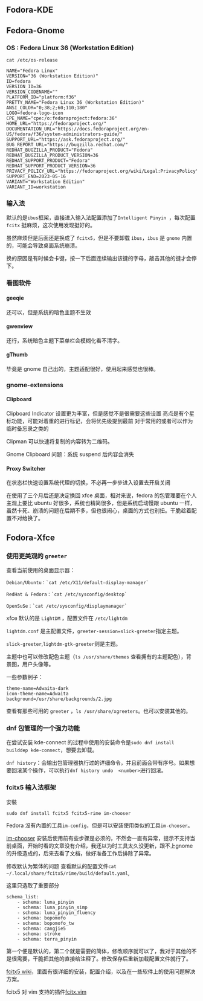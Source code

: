 ## Fodora-KDE

## Fedora-Gnome

### OS : Fedora Linux 36 (Workstation Edition)
`cat /etc/os-release`

```
NAME="Fedora Linux"
VERSION="36 (Workstation Edition)"
ID=fedora
VERSION_ID=36
VERSION_CODENAME=""
PLATFORM_ID="platform:f36"
PRETTY_NAME="Fedora Linux 36 (Workstation Edition)"
ANSI_COLOR="0;38;2;60;110;180"
LOGO=fedora-logo-icon
CPE_NAME="cpe:/o:fedoraproject:fedora:36"
HOME_URL="https://fedoraproject.org/"
DOCUMENTATION_URL="https://docs.fedoraproject.org/en-US/fedora/f36/system-administrators-guide/"
SUPPORT_URL="https://ask.fedoraproject.org/"
BUG_REPORT_URL="https://bugzilla.redhat.com/"
REDHAT_BUGZILLA_PRODUCT="Fedora"
REDHAT_BUGZILLA_PRODUCT_VERSION=36
REDHAT_SUPPORT_PRODUCT="Fedora"
REDHAT_SUPPORT_PRODUCT_VERSION=36
PRIVACY_POLICY_URL="https://fedoraproject.org/wiki/Legal:PrivacyPolicy"
SUPPORT_END=2023-05-16
VARIANT="Workstation Edition"
VARIANT_ID=workstation
```

### 输入法

默认的是`ibus`框架，直接进入输入法配置添加了`Intelligent Pinyin `，每次配置 `fcitx` 挺麻烦，这次使用发现挺好的。

虽然麻烦但是后面还是换成了 `fcitx5`，但是不要卸载 `ibus`，`ibus` 是 `gnome` 内置的，可能会导致桌面系统崩溃。

换的原因是有时候会卡键，按一下后面连续输出该键的字母，敲击其他的键才会停下。

### 看图软件
#### geeqie
还可以，但是系统的暗色主题不生效

#### gwenview
还行，系统暗色主题下菜单栏会模糊化看不清字。

#### gThumb
毕竟是 gnome 自己出的，主题适配很好，使用起来感觉也很棒。

### gnome-extensions

#### Clipboard

Clipboard Indicator
设置更为丰富，但是感觉不是很需要这些设置
亮点是有个星标功能，可能对着重的进行标记，会将优先级提到最前
对于常用的或者可以作为临时备忘录之类的

Clipman
可以快速将复制的内容转为二维码。

Gnome Clipboard
问题：系统 suspend 后内容会消失

#### Proxy Switcher

在状态栏快速设置系统代理的切换，不必再一步步进入设置去开启关闭

在使用了三个月后还是决定换回 xfce 桌面，相对来说，fedora 的包管理要在个人主观上要比 ubuntu 好很多，系统也精简很多，但是系统启动慢跟 ubuntu 一样，虽然卡死、崩溃的问题在后期不多，但也很闹心，桌面的方式也别扭。干脆趁着配置不对给换了。


## Fodora-Xfce

### 使用更美观的 `greeter`
查看当前使用的桌面显示器：

    Debian/Ubuntu：`cat /etc/X11/default-display-manager`

    RedHat & Fedora：`cat /etc/sysconfig/desktop`

    OpenSuSe：`cat /etc/sysconfig/displaymanager`

xfce 默认的是 `LightDM` ，配置文件在 `/etc/lightdm`

`lightdm.conf` 是主配置文件，`greeter-session=slick-greeter`指定主题。

`slick-greeter`,`lightdm-gtk-greeter`则是主题。

主题中也可以修改配色主题（`ls /usr/share/themes` 查看拥有的主题配色），背景图，用户头像等。

一些参数例子：

```
theme-name=Adwaita-dark
icon-theme-name=Adwaita
background=/usr/share/backgrounds/2.jpg
```

查看有那些可用的 `greeter` ，`ls /usr/share/xgreeters`。也可以安装其他的。

### dnf 包管理的一个强力功能
在尝试安装 kde-connect 的过程中使用的安装命令是`sudo dnf install  builddep kde-connect`，想要去卸载。

`dnf history`：会输出包管理器执行过的详细命令，并且前面会带有序号。如果想要回滚某个操作，可以执行`dnf history undo  <number>`进行回滚。


### fcitx5 输入法框架

安裝

    sudo dnf install fcitx5 fcitx5-rime im-chooser

Fedora 沒有內置的工具`im-config`，但是可以安装使用类似的工具`im-chooser`。

[im-chooser](https://github.com/ksmail13/im-chooser) 安装后使用前有些步骤是必须的，不然会一直有异常，提示不支持当前桌面，开始时看的文章没有介绍，我还以为时工具太久没更新，跟不上gnome的升级造成的，后来去看了文档，做好准备工作后排除了异常。

[](https://fcitx-im.org/wiki/Setup_Fcitx_5#imsettings_.28Fedora.29)


修改默认为繁体的问题
查看默认的配置文件`cat ~/.local/share/fcitx5/rime/build/default.yaml`,


这里只选取了重要部分

    schema_list:
        - schema: luna_pinyin
        - schema: luna_pinyin_simp
        - schema: luna_pinyin_fluency
        - schema: bopomofo
        - schema: bopomofo_tw
        - schema: cangjie5
        - schema: stroke
        - schema: terra_pinyin

第一个便是默认的，第二个就是需要的简体，修改顺序就可以了，我对于其他的不是很需要，干脆把其他的直接给注释了。修改保存后重新加载配置文件就行了。

[fcitx5 wiki](https://wiki.archlinuxcn.org/wzh/index.php?title=Fcitx5)，里面有很详细的安装，配置介绍，以及在一些软件上的使用问题解决方案。

fcitx5 对 vim 支持的插件[fcitx.vim](https://github.com/lilydjwg/fcitx.vim)
